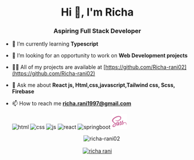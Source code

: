 <h1 align="center">Hi 👋, I'm Richa</h1>
<h3 align="center">Aspiring Full Stack Developer</h3>

- 🔭 I’m currently learning **Typescript**

- 👯 I’m looking for an opportunity to work on **Web Development projects**

- 👨‍💻 All of my projects are available at [https://github.com/Richa-rani02](https://github.com/Richa-rani02)

- 💬 Ask me about **React js, Html,css,javascript,Tailwind css, Scss, Firebase**

- 📫 How to reach me **richa.rani1997@gmail.com**

    <p align="left"><img src="https://user-images.githubusercontent.com/25181517/117447535-f00a3a00-af3d-11eb-89bf-45aaf56dbaf1.png" alt="html" width="40" height="40"/> <img src="https://user-images.githubusercontent.com/25181517/117447663-0fa16280-af3e-11eb-8677-bcf8e4f8e298.png" alt="css" width="40" height="40"/> <img src="https://user-images.githubusercontent.com/25181517/117447155-6a868a00-af3d-11eb-9cfe-245df15c9f3f.png" alt="js" width="40" height="40"/> <img src="https://user-images.githubusercontent.com/25181517/117448085-96eed600-af3e-11eb-9492-83a3a0fcbfb1.png" alt="react" width="40" height="40"/> <img src="https://user-images.githubusercontent.com/25181517/117207026-c9d88300-adf3-11eb-9aad-6a875ab0f628.png" alt="springboot" width="40" height="40"/> <img src="https://raw.githubusercontent.com/devicons/devicon/master/icons/sass/sass-original.svg" alt="scss" width="40" height="40"/></p><p align="center"> <img src="https://github-readme-stats.vercel.app/api?username=richa-rani02&show_icons=true&theme=radical" alt="richa-rani02" /> </p>

<p align="center">
<a href="https://www.linkedin.com/in/richa-rani02/" target="blank"><img align="center" src="https://cdn.jsdelivr.net/npm/simple-icons@3.0.1/icons/linkedin.svg" alt="richa rani" height="40" width="40" /></a>
</p>

